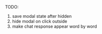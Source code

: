 TODO:

1. save modal state after hidden
2. hide modal on click outside
3. make chat response appear word by word
